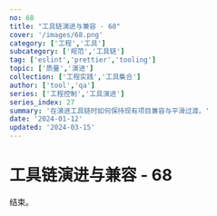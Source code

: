 ```yaml
---
no: 68
title: "工具链演进与兼容 - 68"
cover: '/images/68.png'
category: ['工程','工具']
subcategory: ['规范','工具链']
tag: ['eslint','prettier','tooling']
topic: ['质量','演进']
collection: ['工程实践','工具集合']
author: ['tool','qa']
series: ['工程控制','工具演进']
series_index: 27
summary: '在演进工具链时如何保持现有项目兼容与平滑过渡。'
date: '2024-01-12'
updated: '2024-03-15'
---
```


# 工具链演进与兼容 - 68

结束。
